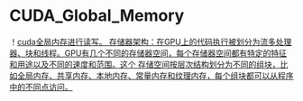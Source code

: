 # CUDA_Global_Memory
！[cuda全局内存进行读写。
存储器架构：在GPU上的代码执行被划分为流多处理器、块和线程。GPU有几个不同的存储器空间，每个存储器空间都有特定的特征和用途以及不同的速度和范围。这个
存储空间按层次结构划分为不同的组块，比如全局内存、共享内存、本地内存、常量内存和纹理内存，每个组块都可以从程序中的不同点访问。](https://github.com/2444395570/CUDA_Global_Memory/blob/master/GPU_1.jpg)


